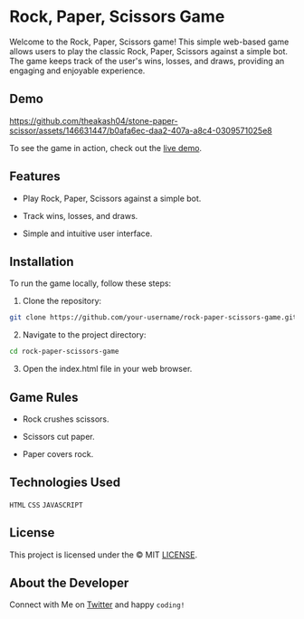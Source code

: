 # Rock, Paper, Scissors Game

Welcome to the Rock, Paper, Scissors game! This simple web-based game allows users to play the classic Rock, Paper, Scissors against a simple bot. The game keeps track of the user's wins, losses, and draws, providing an engaging and enjoyable experience.


## Demo


https://github.com/theakash04/stone-paper-scissor/assets/146631447/b0afa6ec-daa2-407a-a8c4-0309571025e8


To see the game in action, check out the [live demo](https://stone-paper-scissor-gray.vercel.app/).

## Features

- Play Rock, Paper, Scissors against a simple bot.

- Track wins, losses, and draws.

- Simple and intuitive user interface.

## Installation

To run the game locally, follow these steps:

1. Clone the repository:

```bash
git clone https://github.com/your-username/rock-paper-scissors-game.git
```

2. Navigate to the project directory:

```bash
cd rock-paper-scissors-game
```

3. Open the index.html file in your web browser.



## Game Rules
- Rock crushes scissors.

- Scissors cut paper.

- Paper covers rock.


## Technologies Used
` HTML `
` CSS `
` JAVASCRIPT `

## License
This project is licensed under the &copy; MIT [LICENSE](LICENSE).

## About the Developer

Connect with Me on [Twitter](https://twitter.com/THEAkash04) and happy `coding!`
